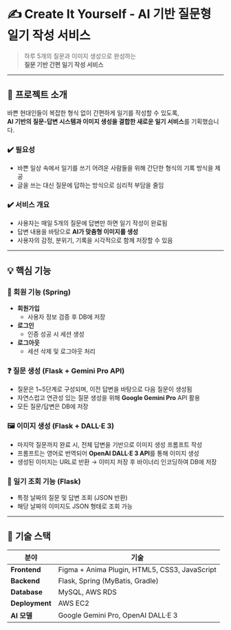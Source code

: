 # ✍️ Create It Yourself - AI 기반 질문형 일기 작성 서비스

> 하루 5개의 질문과 이미지 생성으로 완성하는  
> **질문 기반 간편 일기 작성 서비스**

---

## 📌 프로젝트 소개

바쁜 현대인들이 복잡한 형식 없이 간편하게 일기를 작성할 수 있도록,  
**AI 기반의 질문-답변 시스템과 이미지 생성을 결합한 새로운 일기 서비스**를 기획했습니다.

### ✔️ 필요성
- 바쁜 일상 속에서 일기를 쓰기 어려운 사람들을 위해 간단한 형식의 기록 방식을 제공
- 글을 쓰는 대신 질문에 답하는 방식으로 심리적 부담을 줄임

### ✔️ 서비스 개요
- 사용자는 매일 5개의 질문에 답변만 하면 일기 작성이 완료됨
- 답변 내용을 바탕으로 **AI가 맞춤형 이미지를 생성**
- 사용자의 감정, 분위기, 기록을 시각적으로 함께 저장할 수 있음

---

## 💡 핵심 기능

### 🔐 회원 기능 (Spring)
- **회원가입**
  - 사용자 정보 검증 후 DB에 저장
- **로그인**
  - 인증 성공 시 세션 생성
- **로그아웃**
  - 세션 삭제 및 로그아웃 처리

### ❓ 질문 생성 (Flask + Gemini Pro API)
- 질문은 1~5단계로 구성되며, 이전 답변을 바탕으로 다음 질문이 생성됨
- 자연스럽고 연관성 있는 질문 생성을 위해 **Google Gemini Pro** API 활용
- 모든 질문/답변은 DB에 저장

### 🖼️ 이미지 생성 (Flask + DALL·E 3)
- 마지막 질문까지 완료 시, 전체 답변을 기반으로 이미지 생성 프롬프트 작성
- 프롬프트는 영어로 번역되어 **OpenAI DALL·E 3 API**를 통해 이미지 생성
- 생성된 이미지는 URL로 반환 → 이미지 저장 후 바이너리 인코딩하여 DB에 저장

### 📅 일기 조회 기능 (Flask)
- 특정 날짜의 질문 및 답변 조회 (JSON 반환)
- 해당 날짜의 이미지도 JSON 형태로 조회 가능

---

## 🧰 기술 스택

| 분야 | 기술 |
|------|------|
| **Frontend** | Figma + Anima Plugin, HTML5, CSS3, JavaScript |
| **Backend** | Flask, Spring (MyBatis, Gradle) |
| **Database** | MySQL, AWS RDS |
| **Deployment** | AWS EC2 |
| **AI 모델** | Google Gemini Pro, OpenAI DALL·E 3 |
